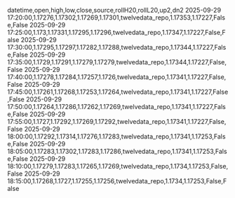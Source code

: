 datetime,open,high,low,close,source,rollH20,rollL20,up2,dn2
2025-09-29 17:20:00,1.17276,1.17302,1.17269,1.17301,twelvedata_repo,1.17353,1.17227,False,False
2025-09-29 17:25:00,1.173,1.17331,1.17295,1.17296,twelvedata_repo,1.17347,1.17227,False,False
2025-09-29 17:30:00,1.17295,1.17297,1.17282,1.17288,twelvedata_repo,1.17344,1.17227,False,False
2025-09-29 17:35:00,1.1729,1.17291,1.17279,1.17279,twelvedata_repo,1.17344,1.17227,False,False
2025-09-29 17:40:00,1.17278,1.17284,1.17257,1.1726,twelvedata_repo,1.17341,1.17227,False,False
2025-09-29 17:45:00,1.17261,1.17268,1.17253,1.17264,twelvedata_repo,1.17341,1.17227,False,False
2025-09-29 17:50:00,1.17264,1.17286,1.17262,1.17269,twelvedata_repo,1.17341,1.17227,False,False
2025-09-29 17:55:00,1.1727,1.17292,1.17269,1.17292,twelvedata_repo,1.17341,1.17227,False,False
2025-09-29 18:00:00,1.17292,1.17314,1.17276,1.17283,twelvedata_repo,1.17341,1.17253,False,False
2025-09-29 18:05:00,1.17283,1.17302,1.17283,1.17286,twelvedata_repo,1.17341,1.17253,False,False
2025-09-29 18:10:00,1.17279,1.17283,1.17265,1.17269,twelvedata_repo,1.1734,1.17253,False,False
2025-09-29 18:15:00,1.17268,1.1727,1.17255,1.17256,twelvedata_repo,1.1734,1.17253,False,False

